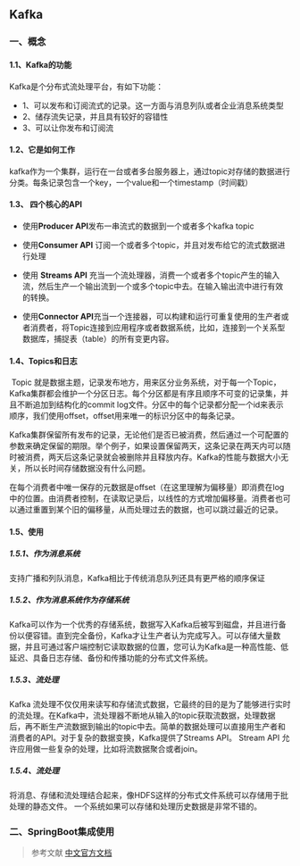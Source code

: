 ## Kafka

### 一、概念

#### 1.1、Kafka的功能

Kafka是个分布式流处理平台，有如下功能：

- 1、可以发布和订阅流式的记录。这一方面与消息列队或者企业消息系统类型
- 2、储存流失记录，并且具有较好的容错性
- 3、可以让你发布和订阅流

#### 1.2、它是如何工作

kafka作为一个集群，运行在一台或者多台服务器上，通过topic对存储的数据进行分类。每条记录包含一个key，一个value和一个timestamp（时间戳）

#### 1.3、 四个核心的API

- 使用**Producer API**发布一串流式的数据到一个或者多个kafka topic
- 使用**Consumer API** 订阅一个或者多个topic，并且对发布给它的流式数据进行处理

-  使用 **Streams API** 充当一个流处理器，消费一个或者多个topic产生的输入流，然后生产一个输出流到一个或多个topic中去。在输入输出流中进行有效的转换。
- 使用**Connector API**充当一个连接器，可以构建和运行可重复使用的生产者或者消费者，将Topic连接到应用程序或者数据系统，比如，连接到一个关系型数据库，捕捉表（table）的所有变更内容。



#### 1.4、Topics和日志

​	Topic 就是数据主题，记录发布地方，用来区分业务系统，对于每一个Topic，Kafka集群都会维护一个分区日志。每个分区都是有序且顺序不可变的记录集，并且不断追加到结构化的commit log文件。分区中的每个记录都分配一个id来表示顺序，我们使用offset，offset用来唯一的标识分区中的每条记录。

​	Kafka集群保留所有发布的记录，无论他们是否已被消费，然后通过一个可配置的参数来确定保留的期限。举个例子，如果设置保留两天，这条记录在两天内可以随时被消费，两天后这条记录就会被删除并且释放内存。Kafka的性能与数据大小无关，所以长时间存储数据没有什么问题。

​	在每个消费者中唯一保存的元数据是offset（在这里理解为偏移量）即消费在log中的位置。由消费者控制，在读取记录后，以线性的方式增加偏移量。消费者也可以通过重置到某个旧的偏移量，从而处理过去的数据，也可以跳过最近的记录。

#### 1.5、使用

##### 1.5.1、作为消息系统

支持广播和列队消息，Kafka相比于传统消息队列还具有更严格的顺序保证

##### 1.5.2、作为消息系统作为存储系统

Kafka可以作为一个优秀的存储系统，数据写入Kafka后被写到磁盘，并且进行备份以便容错。直到完全备份，Kafka才让生产者认为完成写入。可以存储大量数据，并且可通过客户端控制它读取数据的位置，您可认为Kafka是一种高性能、低延迟、具备日志存储、备份和传播功能的分布式文件系统。

##### 1.5.3、流处理

Kafka 流处理不仅仅用来读写和存储流式数据，它最终的目的是为了能够进行实时的流处理。在Kafka中，流处理器不断地从输入的topic获取流数据，处理数据后，再不断生产流数据到输出的topic中去。简单的数据处理可以直接用生产者和消费者的API。对于复杂的数据变换，Kafka提供了Streams API。 Stream API 允许应用做一些复杂的处理，比如将流数据聚合或者join。

##### 1.5.4、流处理

将消息、存储和流处理结合起来，像HDFS这样的分布式文件系统可以存储用于批处理的静态文件。 一个系统如果可以存储和处理历史数据是非常不错的。





### 二、SpringBoot集成使用







>
>
>参考文献
>[中文官方文档](https://kafka.apachecn.org/documentation.html#introduction)
>
>
>
>